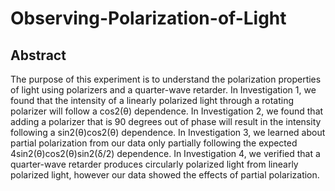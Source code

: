 # Observing-Polarization-of-Light
## Abstract
The purpose of this experiment is to understand the polarization properties of light using polarizers and a quarter-wave retarder. In Investigation 1, we found that the intensity of a linearly polarized light through a rotating polarizer will follow a cos2(θ) dependence. In Investigation 2, we found that adding a polarizer that is 90 degrees out of phase will result in the intensity following a sin2(θ)cos2(θ) dependence. In Investigation 3, we learned about partial polarization from our data only partially following the expected 4sin2(θ)cos2(θ)sin2(δ/2) dependence. In Investigation 4, we verified that a quarter-wave retarder produces circularly polarized light from linearly polarized light, however our data showed the effects of partial polarization.
